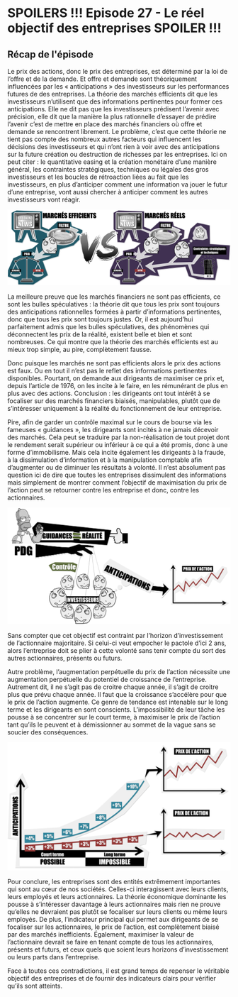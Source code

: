 # SPOILERS !!! Episode 27 - Le réel objectif des entreprises SPOILER !!!

## Récap de l'épisode

Le prix des actions, donc le prix des entreprises, est déterminé par la loi de l’offre et de la demande. Et offre et demande sont théoriquement influencées par les « anticipations » des investisseurs sur les performances futures de des entreprises. La théorie des marchés efficients dit que les investisseurs n’utilisent que des informations pertinentes pour former ces anticipations. Elle ne dit pas que les investisseurs prédisent l’avenir avec précision, elle dit que la manière la plus rationnelle d’essayer de prédire l’avenir c’est de mettre en place des marchés financiers où offre et demande se rencontrent librement. Le problème, c’est que cette théorie ne tient pas compte des nombreux autres facteurs qui influencent les décisions des investisseurs et qui n’ont rien à voir avec des anticipations sur la future création ou destruction de richesses par les entreprises. 
Ici on peut citer : le quantitative easing et la création monétaire d’une manière général, les contraintes stratégiques, techniques ou légales des gros investisseurs et les boucles de rétroaction liées au fait que les investisseurs, en plus d’anticiper comment une information va jouer le futur d’une entreprise, vont aussi chercher à anticiper comment les autres investisseurs vont réagir.


![Marchés effcients vs réels](./images/MarchésEfficients_vs_Réels.png "Marchés efficients vs réels")
 	

La meilleure preuve que les marchés financiers ne sont pas efficients, ce sont les bulles spéculatives : la théorie dit que tous les prix sont toujours des anticipations rationnelles formées à partir d’informations pertinentes, donc que tous les prix sont toujours justes. Or, il est aujourd’hui parfaitement admis que les bulles spéculatives, des phénomènes qui déconnectent les prix de la réalité, existent belle et bien et sont nombreuses. Ce qui montre que la théorie des marchés efficients est au mieux trop simple, au pire, complètement fausse.


Donc puisque les marchés ne sont pas efficients alors le prix des actions est faux. Ou en tout il n’est pas le reflet des informations pertinentes disponibles. Pourtant, on demande aux dirigeants de maximiser ce prix et, depuis l’article de 1976, on les incite à le faire, en les rémunérant de plus en plus avec des actions. Conclusion : les dirigeants ont tout intérêt à se focaliser sur des marchés financiers biaisés, manipulables, plutôt que de s’intéresser uniquement à la réalité du fonctionnement de leur entreprise.


Pire, afin de garder un contrôle maximal sur le cours de bourse via les fameuses « guidances », les dirigeants sont incités à ne jamais décevoir des marchés. Cela peut se traduire par la non-réalisation de tout projet dont le rendement serait supérieur ou inférieur à ce qui a été promis, donc à une forme d’immobilisme. Mais cela incite également les dirigeants à la fraude, à la dissimulation d’information et à la manipulation comptable afin d’augmenter ou de diminuer les résultats à volonté. Il n’est absolument pas question ici de dire que toutes les entreprises dissimulent des informations mais simplement de montrer comment l’objectif de maximisation du prix de l’action peut se retourner contre les entreprise et donc, contre les actionnaires.


![L'objectif du dirigeant](./images/Objectif_du_PDG.png "L'objectif du dirigeant")


Sans compter que cet objectif est contraint par l’horizon d’investissement de l’actionnaire majoritaire. Si celui-ci veut empocher le pactole d’ici 2 ans, alors l’entreprise doit se plier à cette volonté sans tenir compte du sort des autres actionnaires, présents ou futurs. 

Autre problème, l’augmentation perpétuelle du prix de l’action nécessite une augmentation perpétuelle du potentiel de croissance de l’entreprise. Autrement dit, il ne s’agit pas de croitre chaque année, il s’agit de croitre plus que prévu chaque année. Il faut que la croissance s’accélère pour que le prix de l’action augmente. Ce genre de tendance est intenable sur le long terme et les dirigeants en sont conscients. L’impossibilité de leur tâche les pousse à se concentrer sur le court terme, à maximiser le prix de l’action tant qu’ils le peuvent et à démissionner au sommet de la vague sans se soucier des conséquences.


![Impossibilité de l'augmentation perpétuelle des anticipations](./images/Impossibilité_de_l_augmentation_perpétuelle_des_anticipations.png "Impossibilité de l'augmentation perpétuelle des anticipations")

 	
Pour conclure, les entreprises sont des entités extrêmement importantes qui sont au cœur de nos sociétés. Celles-ci interagissent avec leurs clients, leurs employés et leurs actionnaires. La théorie économique dominante les pousse à s’intéresser davantage à leurs actionnaires mais rien ne prouve qu’elles ne devraient pas plutôt se focaliser sur leurs clients ou même leurs employés. De plus, l’indicateur principal qui permet aux dirigeants de se focaliser sur les actionnaires, le prix de l’action, est complètement biaisé par des marchés inefficients. Également, maximiser la valeur de l’actionnaire devrait se faire en tenant compte de tous les actionnaires, présents et futurs, et ceux quels que soient leurs horizons d’investissement ou leurs parts dans l’entreprise. 

Face à toutes ces contradictions, il est grand temps de repenser le véritable objectif des entreprises et de fournir des indicateurs clairs pour vérifier qu’ils sont atteints.


